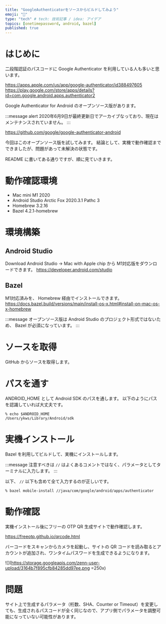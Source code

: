 ```yaml
---
title: "GoogleAuthenticatorをソースからビルドしてみよう"
emoji: "🔨"
type: "tech" # tech: 技術記事 / idea: アイデア
topics: [onetimepassword, android, bazel]
published: true
---
```


# はじめに
二段階認証のパスコードに Google Authenticator を利用している人も多いと思います。

https://apps.apple.com/us/app/google-authenticator/id388497605
https://play.google.com/store/apps/details?id=com.google.android.apps.authenticator2

Google Authenticator for Android のオープンソース版があります。

:::message alert
2020年6月9日が最終更新日でアーカイブなっており、現在はメンテナンスされていません。
:::

https://github.com/google/google-authenticator-android

今回はこのオープンソース版を試してみます。
結論として、実機で動作確認までできましたが、問題があって未解決の状態です。

README に書いてある通りですが、順に見ていきます。

# 動作確認環境
- Mac mini M1 2020
- Android Studio Arctic Fox 2020.3.1 Pathc 3
- Homebrew 3.2.16
- Bazel 4.2.1-homebrew

# 環境構築
## Android Studio
Download Android Studio ->  Mac with Apple chip から M1対応版をダウンロードできます。
https://developer.android.com/studio

## Bazel
M1対応済みを、 Homebrew 経由でインストールできます。
https://docs.bazel.build/versions/main/install-os-x.html#install-on-mac-os-x-homebrew

:::message
オープンソース版は Android Studio のプロジェクト形式ではないため、 Bazel が必須になっています。
:::

# ソースを取得 
GitHub からソースを取得します。

# パスを通す
ANDROID_HOME として Android SDK のパスを通します。
以下のようにパスを認識していれば大丈夫です。

```
% echo $ANDROID_HOME
/Users/ykws/Library/Android/sdk
```

# 実機インストール
Bazel を利用してビルドして、実機にインストールします。

:::message
注意すべきは `//` はよくあるコメントではなく、パラメータとしてターミナルに入力します。
:::

以下、 `//` 以下も含めて全て入力するのが正しいです。

```
% bazel mobile-install //java/com/google/android/apps/authenticator
```

# 動作確認
実機インストール後にフリーの OTP QR 生成サイトで動作確認します。

https://freeotp.github.io/qrcode.html

バーコードをスキャンからカメラを起動し、サイトの QR コードを読み取るとアカウントが追加され、ワンタイムパスワードを生成できるようになります。

![](https://storage.googleapis.com/zenn-user-upload/3164b7f895cfb84285dd97ee.png =250x)

# 問題
サイト上で生成するパラメータ（桁数、SHA、Counter or Timeout）を変更しても、生成されるパスコードが全く同じなので、アプリ側でパラメータを調整可能になっていない可能性があります。

